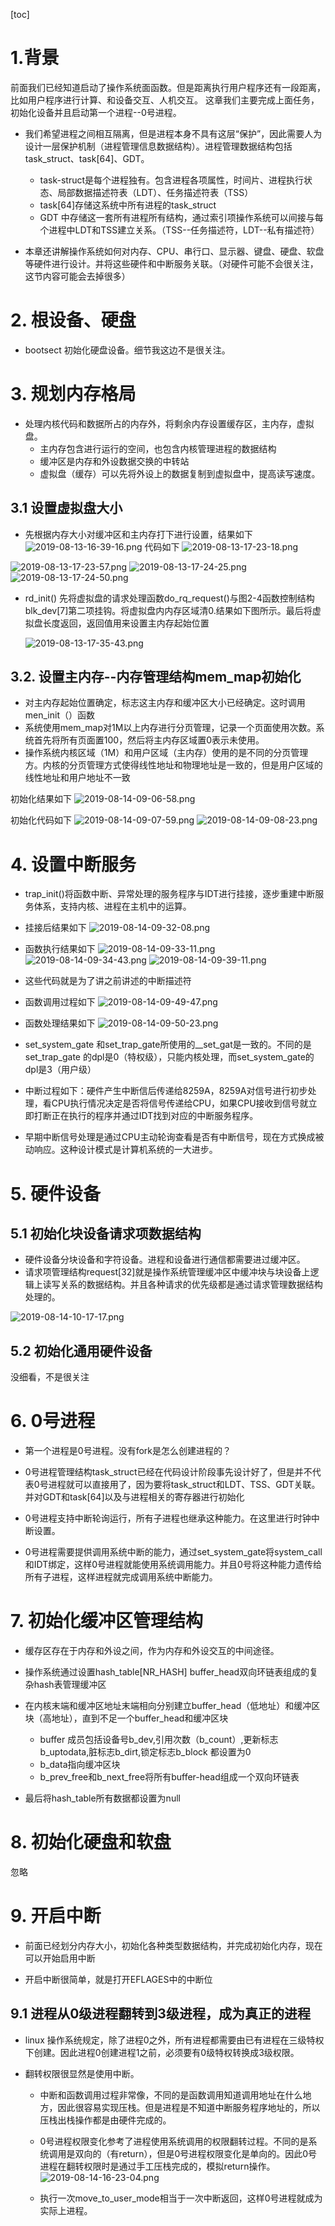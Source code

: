 [toc]
# 1.背景
前面我们已经知道启动了操作系统面函数。但是距离执行用户程序还有一段距离，比如用户程序进行计算、和设备交互、人机交互。
这章我们主要完成上面任务，初始化设备并且启动第一个进程--0号进程。

* 我们希望进程之间相互隔离，但是进程本身不具有这层“保护”，因此需要人为设计一层保护机制（进程管理信息数据结构）。进程管理数据结构包括task_struct、task[64]、GDT。
    * task-struct是每个进程独有。包含进程各项属性，时间片、进程执行状态、局部数据描述符表（LDT）、任务描述符表（TSS）
    * task[64]存储这系统中所有进程的task_struct
    * GDT 中存储这一套所有进程所有结构，通过索引项操作系统可以间接与每个进程中LDT和TSS建立关系。（TSS--任务描述符，LDT--私有描述符）

* 本章还讲解操作系统如何对内存、CPU、串行口、显示器、键盘、硬盘、软盘等硬件进行设计。并将这些硬件和中断服务关联。（对硬件可能不会很关注，这节内容可能会去掉很多）



# 2. 根设备、硬盘
* bootsect 初始化硬盘设备。细节我这边不是很关注。

# 3. 规划内存格局
* 处理内核代码和数据所占的内存外，将剩余内存设置缓存区，主内存，虚拟盘。
    * 主内存包含进行运行的空间，也包含内核管理进程的数据结构
    * 缓冲区是内存和外设数据交换的中转站
    * 虚拟盘（缓存）可以先将外设上的数据复制到虚拟盘中，提高读写速度。


## 3.1 设置虚拟盘大小
* 先根据内存大小对缓冲区和主内存打下进行设置，结果如下
![2019-08-13-16-39-16.png](./images/2019-08-13-16-39-16.png)
代码如下
![2019-08-13-17-23-18.png](./images/2019-08-13-17-23-18.png)

![2019-08-13-17-23-57.png](./images/2019-08-13-17-23-57.png)
![2019-08-13-17-24-25.png](./images/2019-08-13-17-24-25.png)
![2019-08-13-17-24-50.png](./images/2019-08-13-17-24-50.png)

* rd_init() 先将虚拟盘的请求处理函数do_rq_request()与图2-4函数控制结构blk_dev[7]第二项挂钩。将虚拟盘内内存区域清0.结果如下图所示。最后将虚拟盘长度返回，返回值用来设置主内存起始位置
    
    ![2019-08-13-17-35-43.png](./images/2019-08-13-17-35-43.png)

## 3.2. 设置主内存--内存管理结构mem_map初始化
* 对主内存起始位置确定，标志这主内存和缓冲区大小已经确定。这时调用men_init（）函数
* 系统使用mem_map对1M以上内存进行分页管理，记录一个页面使用次数。系统首先将所有页面置100，然后将主内存区域置0表示未使用。
* 操作系统内核区域（1M）和用户区域（主内存）使用的是不同的分页管理方。内核的分页管理方式使得线性地址和物理地址是一致的，但是用户区域的线性地址和用户地址不一致

初始化结果如下
![2019-08-14-09-06-58.png](./images/2019-08-14-09-06-58.png)

初始化代码如下
![2019-08-14-09-07-59.png](./images/2019-08-14-09-07-59.png)
![2019-08-14-09-08-23.png](./images/2019-08-14-09-08-23.png)

# 4. 设置中断服务

* trap_init()将函数中断、异常处理的服务程序与IDT进行挂接，逐步重建中断服务体系，支持内核、进程在主机中的运算。

* 挂接后结果如下
![2019-08-14-09-32-08.png](./images/2019-08-14-09-32-08.png)

* 函数执行结果如下
![2019-08-14-09-33-11.png](./images/2019-08-14-09-33-11.png)
![2019-08-14-09-34-43.png](./images/2019-08-14-09-34-43.png)
![2019-08-14-09-39-11.png](./images/2019-08-14-09-39-11.png)

* 这些代码就是为了讲之前讲述的中断描述符
* 函数调用过程如下
![2019-08-14-09-49-47.png](./images/2019-08-14-09-49-47.png)
* 函数处理结果如下
![2019-08-14-09-50-23.png](./images/2019-08-14-09-50-23.png)

* set_system_gate 和set_trap_gate所使用的__set_gat是一致的。不同的是set_trap_gate 的dpl是0（特权级），只能内核处理，而set_system_gate的dpl是3（用户级）

* 中断过程如下：硬件产生中断信后传递给8259A，8259A对信号进行初步处理，看CPU执行情况决定是否将信号传递给CPU，如果CPU接收到信号就立即打断正在执行的程序并通过IDT找到对应的中断服务程序。


* 早期中断信号处理是通过CPU主动轮询查看是否有中断信号，现在方式换成被动响应。这种设计模式是计算机系统的一大进步。

# 5. 硬件设备
## 5.1 初始化块设备请求项数据结构
* 硬件设备分块设备和字符设备。进程和设备进行通信都需要进过缓冲区。
* 请求项管理结构request[32]就是操作系统管理缓冲区中缓冲块与块设备上逻辑上读写关系的数据结构。并且各种请求的优先级都是通过请求管理数据结构处理的。

![2019-08-14-10-17-17.png](./images/2019-08-14-10-17-17.png)

## 5.2 初始化通用硬件设备
没细看，不是很关注

# 6. 0号进程
* 第一个进程是0号进程。没有fork是怎么创建进程的？

* 0号进程管理结构task_struct已经在代码设计阶段事先设计好了，但是并不代表0号进程就可以直接用了，因为要将task_struct和LDT、TSS、GDT关联。并对GDT和task[64]以及与进程相关的寄存器进行初始化

* 0号进程支持中断轮询运行，所有子进程也继承这种能力。在这里进行时钟中断设置。

* 0号进程需要提供调用系统中断的能力，通过set_system_gate将system_call和IDT绑定，这样0号进程就能使用系统调用能力。并且0号将这种能力遗传给所有子进程，这样进程就完成调用系统中断能力。


# 7. 初始化缓冲区管理结构

* 缓存区存在于内存和外设之间，作为内存和外设交互的中间途径。
* 操作系统通过设置hash_table[NR_HASH] buffer_head双向环链表组成的复杂hash表管理缓冲区

* 在内核末端和缓冲区地址末端相向分别建立buffer_head（低地址）和缓冲区块（高地址），直到不足一个buffer_head和缓冲区块
    * buffer 成员包括设备号b_dev,引用次数（b_count）,更新标志b_uptodata,脏标志b_dirt,锁定标志b_block 都设置为0
    * b_data指向缓冲区块
    * b_prev_free和b_next_free将所有buffer-head组成一个双向环链表 
* 最后将hash_table所有数据都设置为null

# 8. 初始化硬盘和软盘
忽略

# 9. 开启中断
* 前面已经划分内存大小，初始化各种类型数据结构，并完成初始化内存，现在可以开始启用中断

* 开启中断很简单，就是打开EFLAGES中的中断位

## 9.1 进程从0级进程翻转到3级进程，成为真正的进程
* linux 操作系统规定，除了进程0之外，所有进程都需要由已有进程在三级特权下创建。因此进程0创建进程1之前，必须要有0级特权转换成3级权限。

* 翻转权限很显然是使用中断。
    * 中断和函数调用过程非常像，不同的是函数调用知道调用地址在什么地方，因此很容易实现压栈。但是进程是不知道中断服务程序地址的，所以压栈出栈操作都是由硬件完成的。
    * 0号进程权限变化参考了进程使用系统调用的权限翻转过程。不同的是系统调用是双向的（有return），但是0号进程权限变化是单向的。因此0号进程在翻转权限时是通过手工压栈完成的，模拟return操作。
    ![2019-08-14-16-23-04.png](./images/2019-08-14-16-23-04.png)

    * 执行一次move_to_user_mode相当于一次中断返回，这样0号进程就成为实际上进程。

